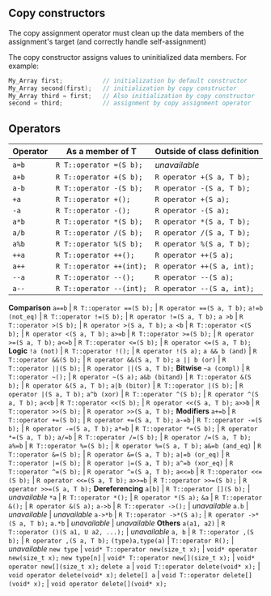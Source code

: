 ## Copy constructors

The copy assignment operator must clean up the data members of the assignment's target (and correctly handle self-assignment)

The copy constructor assigns values to uninitialized data members.
For example:
```cpp
My_Array first;           // initialization by default constructor
My_Array second(first);   // initialization by copy constructor
My_Array third = first;   // Also initialization by copy constructor
second = third;           // assignment by copy assignment operator
```

## Operators
Operator | As a member of T | Outside of class definition
---|---|---
`a=b` | `R T::operator =(S b);` | _unavailable_
`a+b` | `R T::operator +(S b);` | `R operator +(S a, T b);`
`a-b` | `R T::operator -(S b);` | `R operator -(S a, T b);`
`+a` | `R T::operator +();` | `R operator +(S a);`
`-a` | `R T::operator -();` | `R operator -(S a);`
`a*b` | `R T::operator *(S b);` | `R operator *(S a, T b);`
`a/b` | `R T::operator /(S b);` | `R operator /(S a, T b);`
`a%b` | `R T::operator %(S b);` | `R operator %(S a, T b);`
`++a` | `R T::operator ++();` | `R operator ++(S a);`
`a++` | `R T::operator ++(int);` | `R operator ++(S a, int);`
`--a` | `R T::operator --();` | `R operator --(S a);`
`a--` | `R T::operator --(int);` | `R operator --(S a, int);`
**Comparison**
`a==b` | `R T::operator ==(S b);` | `R operator ==(S a, T b);`
`a!=b (not_eq)` | `R T::operator !=(S b);` | `R operator !=(S a, T b);`
`a >b` | `R T::operator >(S b);` | `R operator >(S a, T b);`
`a <b` | `R T::operator <(S b);` | `R operator <(S a, T b);`
`a>=b` | `R T::operator >=(S b);` | `R operator >=(S a, T b);`
`a<=b` | `R T::operator <=(S b);` | `R operator <=(S a, T b);`
**Logic**
`!a (not)` | `R T::operator !();` | `R operator !(S a);`
`a && b (and)` | `R T::operator &&(S b);` | `R operator &&(S a, T b);`
`a || b (or)` | `R T::operator ||(S b);` | `R operator ||(S a, T b);`
**Bitwise**
`~a (compl)` | `R T::operator ~();` | `R operator ~(S a);`
`a&b (bitand)` | `R T::operator &(S b);` | `R operator &(S a, T b);`
`a|b (bitor)` | `R T::operator |(S b);` | `R operator |(S a, T b);`
`a^b (xor)` | `R T::operator ^(S b);` | `R operator ^(S a, T b);`
`a<<b` | `R T::operator <<(S b);` | `R operator <<(S a, T b);`
`a>>b` | `R T::operator >>(S b);` | `R operator >>(S a, T b);`
**Modifiers**
`a+=b` | `R T::operator +=(S b);` | `R operator +=(S a, T b);`
`a-=b` | `R T::operator -=(S b);` | `R operator -=(S a, T b);`
`a*=b` | `R T::operator *=(S b);` | `R operator *=(S a, T b);`
`a/=b` | `R T::operator /=(S b);` | `R operator /=(S a, T b);`
`a%=b` | `R T::operator %=(S b);` | `R operator %=(S a, T b);`
`a&=b (and_eq)` | `R T::operator &=(S b);` | `R operator &=(S a, T b);`
`a|=b (or_eq)` | `R T::operator |=(S b);` | `R operator |=(S a, T b);`
`a^=b (xor_eq)` | `R T::operator ^=(S b);` | `R operator ^=(S a, T b);`
`a<<=b` | `R T::operator <<=(S b);` | `R operator <<=(S a, T b);`
`a>>=b` | `R T::operator >>=(S b);` | `R operator >>=(S a, T b);`
**Dereferencing**
`a[b]` | `R T::operator [](S b);` | _unavailable_
`*a` | `R T::operator *();` | `R operator *(S a);`
`&a` | `R T::operator &();` | `R operator &(S a);`
`a->b` | `R T::operator ->();` | _unavailable_
`a.b` | _unavailable_ | _unavailable_
`a->*b` | `R T::operator ->*(S a);` | `R operator ->*(S a, T b);`
`a.*b` |  _unavailable_ | _unavailable_
**Others**
`a(a1, a2)` | `R T::operator ()(S a1, U a2, ...);` | _unavailable_
`a, b` | `R T::operator ,(S b);` | `R operator ,(S a, T b);`
`(type)a,type(a)` | `T::operator R();` | _unavailable_
`new type` | `void* T::operator new(size_t x);` | `void* operator new(size_t x);`
`new type[n]` | `void* T::operator new[](size_t x);` | `void* operator new[](size_t x);`
`delete a` | `void T::operator delete(void* x);` | `void operator delete(void* x);`
`delete[] a` | `void T::operator delete[](void* x);` | `void operator delete[](void* x);`

